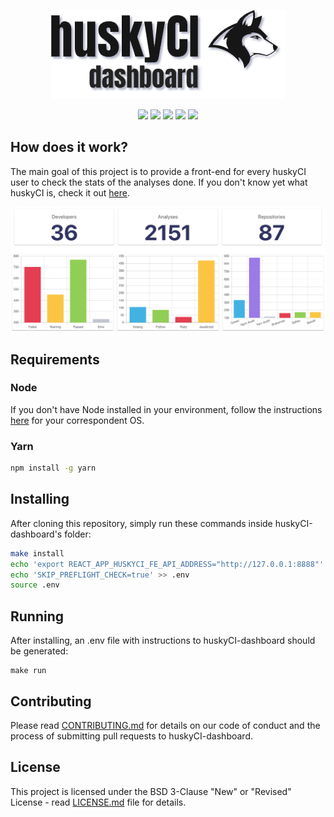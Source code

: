 <p align="center"><img src="src/logo.png"/></p>

<p align="center">
  <a href="https://github.com/globocom/huskyCI-dashboard/releases"><img src="https://img.shields.io/github/v/release/globocom/huskyCI-dashboard"/></a>
  <a href="https://gitter.im/globocom/huskyCI"><img src="https://badges.gitter.im/globocom/huskyCI.svg"/></a>
  <a href="https://circleci.com/gh/globocom/huskyCI/tree/master"><img src="https://img.shields.io/circleci/build/github/globocom/huskyCI-dashboard/master?token=f0a1cf0782407f6cf8f87705fbd3f5d5d579bed1"/></a>
  <a href="https://github.com/rafaveira3/writing-and-presentations/blob/master/DEFCON-27-APP-SEC-VILLAGE-Rafael-Santos-huskyCI-Finding-security-flaws-in-CI-before-deploying-them.pdf"><img src="https://img.shields.io/badge/DEFCON%2027-AppSec%20Village-blueviolet"/></a>
  <a href="https://www.blackhat.com/eu-19/arsenal/schedule/#huskyci-performing-security-tests-inside-your-ci-17792"><img src="https://img.shields.io/badge/Black%20Hat%20Arsenal-Europe%202019-black"/></a>
</p>

## How does it work?

The main goal of this project is to provide a front-end for every huskyCI user to check the stats of the analyses done. If you don't know yet what huskyCI is, check it out [here](https://github.com/globocom/huskyCI).

<p align="center"><img src="charts.png"/></p>

## Requirements

### Node
If you don't have Node installed in your environment, follow the instructions [here](https://gist.github.com/d2s/372b5943bce17b964a79) for your correspondent OS.

### Yarn

```sh
npm install -g yarn
```

## Installing
After cloning this repository, simply run these commands inside huskyCI-dashboard's folder:

```sh
make install
echo 'export REACT_APP_HUSKYCI_FE_API_ADDRESS="http://127.0.0.1:8888"' > .env
echo 'SKIP_PREFLIGHT_CHECK=true' >> .env
source .env
```

## Running
After installing, an .env file with instructions to huskyCI-dashboard should be generated:

```
make run
```

## Contributing

Please read [CONTRIBUTING.md](CONTRIBUTING.md) for details on our code of conduct and the process of submitting pull requests to huskyCI-dashboard.

## License

This project is licensed under the BSD 3-Clause "New" or "Revised" License - read [LICENSE.md](LICENSE.md) file for details.

[Docker Install]:  https://docs.docker.com/install/
